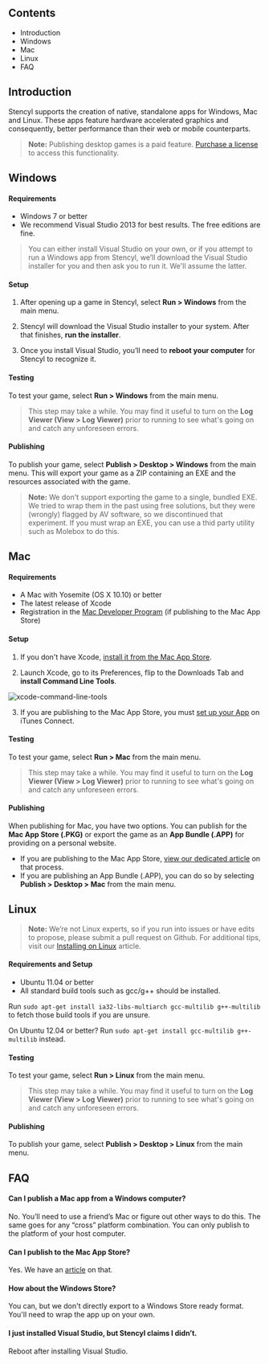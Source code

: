 ## Contents

* Introduction
* Windows
* Mac
* Linux
* FAQ


## Introduction

Stencyl supports the creation of native, standalone apps for Windows, Mac and Linux. These apps feature hardware accelerated graphics and consequently, better performance than their web or mobile counterparts.

> **Note:** Publishing desktop games is a paid feature. [Purchase a license](http://www.stencyl.com/pricing/) to access this functionality.


## Windows

#### Requirements
* Windows 7 or better
* We recommend Visual Studio 2013 for best results. The free editions are fine.

> You can either install Visual Studio on your own, or if you attempt to run a Windows app from Stencyl, we’ll download the Visual Studio installer for you and then ask you to run it. We'll assume the latter.
 
#### Setup
1. After opening up a game in Stencyl, select **Run > Windows** from the main menu. 

2. Stencyl will download the Visual Studio installer to your system. After that finishes, **run the installer**.

3. Once you install Visual Studio, you’ll need to **reboot your computer** for Stencyl to recognize it.

#### Testing
To test your game, select **Run > Windows** from the main menu.

> This step may take a while. You may find it useful to turn on the **Log Viewer (View > Log Viewer)** prior to running to see what's going on and catch any unforeseen errors.
 
#### Publishing
To publish your game, select **Publish > Desktop > Windows** from the main menu. This will export your game as a ZIP containing an EXE and the resources associated with the game.

> **Note:** We don't support exporting the game to a single, bundled EXE. We tried to wrap them in the past using free solutions, but they were (wrongly) flagged by AV software, so we discontinued that experiment. If you must wrap an EXE, you can use a thid party utility such as Molebox to do this.


## Mac

#### Requirements
* A Mac with Yosemite (OS X 10.10) or better
* The latest release of Xcode
* Registration in the [Mac Developer Program](https://developer.apple.com/programs/mac/) (if publishing to the Mac App Store)
 
#### Setup

1. If you don't have Xcode, [install it from the Mac App Store](https://developer.apple.com/xcode/).

2. Launch Xcode, go to its Preferences, flip to the Downloads Tab and **install Command Line Tools**.

  ![xcode-command-line-tools](http://static.stencyl.com/pedia2/ch11/xcode-downloads.png)

3. If you are publishing to the Mac App Store, you must [set up your App](http://www.stencyl.com/help/view/mac-app-store/) on iTunes Connect.

#### Testing
To test your game, select **Run > Mac** from the main menu.

> This step may take a while. You may find it useful to turn on the **Log Viewer (View > Log Viewer)** prior to running to see what's going on and catch any unforeseen errors.
 
#### Publishing
When publishing for Mac, you have two options. You can publish for the **Mac App Store (.PKG)** or export the game as an **App Bundle (.APP)** for providing on a personal website.

* If you are publishing to the Mac App Store, [view our dedicated article](http://www.stencyl.com/help/view/mac-app-store/) on that process.
* If you are publishing an App Bundle (.APP), you can do so by selecting **Publish > Desktop > Mac** from the main menu.

 
## Linux

> **Note:** We’re not Linux experts, so if you run into issues or have edits to propose, please submit a pull request on Github. For additional tips, visit our [Installing on Linux](http://www.stencyl.com/help/view/install-stencyl-linux/) article.
 
#### Requirements and Setup
* Ubuntu 11.04 or better
* All standard build tools such as gcc/g++ should be installed.

Run `sudo apt-get install ia32-libs-multiarch gcc-multilib g++-multilib` to fetch those build tools if you are unsure.

On Ubuntu 12.04 or better? Run `sudo apt-get install gcc-multilib g++-multilib` instead.
 
#### Testing
To test your game, select **Run > Linux** from the main menu.

> This step may take a while. You may find it useful to turn on the **Log Viewer (View > Log Viewer)** prior to running to see what's going on and catch any unforeseen errors.
 
#### Publishing
To publish your game, select **Publish > Desktop > Linux** from the main menu.


## FAQ

#### Can I publish a Mac app from a Windows computer?
No. You’ll need to use a friend’s Mac or figure out other ways to do this. The same goes for any “cross” platform combination. You can only publish to the platform of your host computer.

#### Can I publish to the Mac App Store?
Yes. We have an [article](http://www.stencyl.com/help/view/mac-app-store/) on that. 

#### How about the Windows Store?
You can, but we don't directly export to a Windows Store ready format. You'll need to wrap the app up on your own.

#### I just installed Visual Studio, but Stencyl claims I didn’t.
Reboot after installing Visual Studio. 
